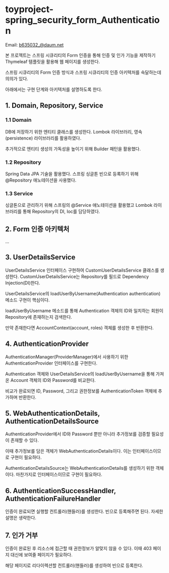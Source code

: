 # toyproject-spring_security_form_Authentication

Email: b635032_@daum.net

본 프로젝트는 스프링 시큐리티의 Form 인증을 통해 인증 및 인가 기능을 제작하기 Thymeleaf 템플릿을 활용해 웹 페이지를 생성한다.

스프링 시큐리티의 Form 인증 방식과 스프링 시큐리티의 인증 아키텍처를 숙달하는데 의의가 있다.

아래에서는 구현 단계와 아키텍처를 설명하도록 한다.

## 1. Domain, Repository, Service

### 1.1 Domain

DB에 저장하기 위한 엔티티 클래스를 생성한다. Lombok 라이브러리, 영속(persistence) 라이브러리를 활용하였다. 

추가적으로 엔티티 생성의 가독성을 높이기 위해 Builder 패턴을 활용했다.

### 1.2 Repository

Spring Data JPA 기술을 활용했다. 스프링 싱글톤 빈으로 등록하기 위해 @Repository 애노테이션을 사용했다.

### 1.3 Service

싱글톤으로 관리하기 위해 스프링의 @Service 애노테이션을 활용했고 Lombok 라이브러리를 통해 Repository의 DI, Ioc를 담당하였다.

## 2. Form 인증 아키텍처

...

## 3. UserDetailsService

UserDetailsService 인터페이스 구현하여 CustomUserDetailsService 클래스를 생성한다. CustomUserDetailsService는 Repository를 필드로 Dependency Injection(DI)한다.

UserDetailsService의 loadUserByUsername(Authentication authentication) 메소드 구현이 핵심이다.

loadUserByUsername 메소드를 통해 Authentication 객체의 ID와 일치하는 회원이 Repository에 존재하는지 검색한다.

만약 존재한다면 AccountContext(account, roles) 객체를 생성한 후 반환한다.


## 4. AuthenticationProvider

AuthenticationManager(ProviderManager)에서 사용하기 위한 AuthenticationProvider 인터페이스를 구현한다.

Authentication 객체와 UserDetailsService의 loadUserByUsername을 통해 가져온 Account 객체의 ID와 Password를 비교한다.

비교가 완료되면 ID, Password, 그리고 권한정보를 AuthenticationToken 객체에 추가하며 반환한다. 

## 5. WebAuthenticationDetails, AuthenticationDetailsSource

AuthenticationProvider에서 ID와 Password 뿐만 아니라 추가정보를 검증할 필요성이 존재할 수 있다.

이때 추가정보를 담은 객체가 WebAuthenticationDetails이다. 이는 인터페이스이므로 구현이 필요하다.

AuthenticationDetailsSource는 WebAuthenticationDetails를 생성하기 위한 객체이다. 마찬가지로 인터페이스이므로 구현이 필요하다.

## 6. AuthenticationSuccessHandler, AuthenticationFailureHandler 

인증이 완료되면 실행할 컨트롤러(핸들러)를 생성한다. 빈으로 등록해주면 된다. 자세한 설명은 생략한다.

## 7. 인가 거부

인증이 완료된 후 리소스에 접근할 때 권한정보가 알맞지 않을 수 있다. 이때 403 페이지 대신에 보여줄 페이지가 필요하다.

해당 페이지로 리다이렉션할 컨트롤러(핸들러)를 생성하여 빈으로 등록한다.
